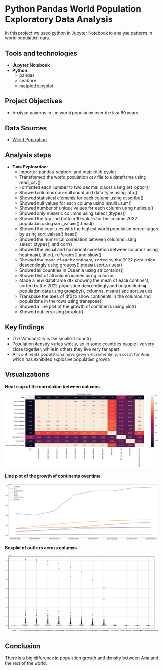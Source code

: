 # Python Pandas World Population Exploratory Data Analysis
In this project we used python in Jupyter Notebook to analyse patterns in world population data.

## Tools and technologies
- **Jupyter Notebook**
- **Python**:
  - pandas
  - seaborn
  - matplotlib.pyplot

## Project Objectives
- Analyse patterns in the world population over the last 50 years

## Data Sources
- [World Population](world_population.csv)

## Analysis steps
- **Data Exploration**:
  - Imported pandas, seaborn and matplotlib.pyplot
  - Transformed the world population csv file to a dataframe using read_csv()
  - Formatted each number to two decimal places using set_option()
  - Showed columns non-null count and data type using info()
  - Showed statistical elements for each column using describe()
  - Showed null values for each column using isnull().sum()
  - Showed number of unique values for each column using nunique()
  - Showed only numeric columns using select_dtypes()
  - Showed the top and bottom 10 values for the column 2022 population using sort_values().head()
  - Showed the countries with the highest world population percentages by using sort_values().head()
  - Showed the numerical correlation between columns using select_dtypes() and corr()
  - Showed the visual and numerical correlation between columns using heatmap(), title(), rcParams[] and show()
  - Showed the mean of each continent, sorted by the 2022 population descendingly using groupby().mean().sort_values()
  - Showed all countries in Oceania using str.contains()
  - Showed list of all column names using columns
  - Made a new dataframe df2 showing the mean of each continent, sorted by the 2022 population descendingly and only including population data using groupby(), columns, mean() and sort_values
  - Transpose the axes of df2 to show continents in the columns and populations in the rows using transpose()
  - Showed a line plot of the growth of continents using plot()
  - Showed outliers using boxplot()

## Key findings
- The Vatican City is the smallest country
- Population density varies widely, so in some countries people live very close together, while in others they live very far apart
- All continents populations have grown incrementally, except for Asia, which has exhibited explosive population growth

## Visualizations
**Heat map of the correlation between columns**

![Heatmap of the correlation between columns](heatmap_correlation_matrix_between_columns.png)

**Line plot of the growth of continents over time**

![Line plot of the growth of continents](line_plot_growth_of_continents.png)

**Boxplot of outliers across columns**

![Boxplot of outliers](box_plot_outliers.png)

## Conclusion
There is a big difference in population growth and density between Asia and the rest of the world. 
